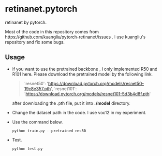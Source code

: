 # retinanet.pytorch
retinanet by pytorch.

Most of the code in this repository comes from  https://github.com/kuangliu/pytorch-retinanet/issues . I use kuangliu's repository and fix some bugs.

## Usage

- If you want to use the pretrained backbone , I only implemented R50 and R101 here. Please download the pretrained model by the following link.

  > 'resnet50': 'https://download.pytorch.org/models/resnet50-19c8e357.pth',
  > 'resnet101': 'https://download.pytorch.org/models/resnet101-5d3b4d8f.pth'

  after downloading the .pth file, put it into **./model** directory.

- Change the dataset path in the code.  I use voc12 in my experiment.

- Use the command below.

  ```
  python train.py --pretrained res50
  ```

- Test.

  ```
  python test.py
  ```

  